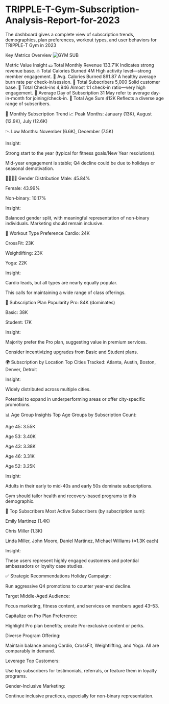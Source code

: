 # TRIPPLE-T-Gym-Subscription-Analysis-Report-for-2023
The dashboard gives a complete view of subscription trends, demographics, plan preferences, workout types, and user behaviors for TRIPPLE-T Gym in 2023

Key Metrics Overview
![GYM SUB](https://github.com/user-attachments/assets/f2521c74-c597-4615-856f-cd5fbd3bdde6)

Metric	Value	Insight
💵 Total Monthly Revenue	133.71K	Indicates strong revenue base.
🔥 Total Calories Burned	4M	High activity level—strong member engagement.
🎯 Avg. Calories Burned	891.87	A healthy average burn rate per check-in/session.
👥 Total Subscribers	5,000	Solid customer base.
🔁 Total Check-ins	4,946	Almost 1:1 check-in ratio—very high engagement.
📅 Average Day of Subscription	31	May refer to average day-in-month for joining/check-in.
🔢 Total Age Sum	412K	Reflects a diverse age range of subscribers.

📆 Monthly Subscription Trend
📈 Peak Months: January (13K), August (12.9K), July (12.6K)

📉 Low Months: November (6.6K), December (7.5K)

Insight:

Strong start to the year (typical for fitness goals/New Year resolutions).

Mid-year engagement is stable; Q4 decline could be due to holidays or seasonal demotivation.

🧍‍♂️🧍‍♀️ Gender Distribution
Male: 45.84%

Female: 43.99%

Non-binary: 10.17%

Insight:

Balanced gender split, with meaningful representation of non-binary individuals. Marketing should remain inclusive.

💪 Workout Type Preference
Cardio: 24K

CrossFit: 23K

Weightlifting: 23K

Yoga: 22K

Insight:

Cardio leads, but all types are nearly equally popular.

This calls for maintaining a wide range of class offerings.

💼 Subscription Plan Popularity
Pro: 84K (dominates)

Basic: 38K

Student: 17K

Insight:

Majority prefer the Pro plan, suggesting value in premium services.

Consider incentivizing upgrades from Basic and Student plans.

🌍 Subscription by Location
Top Cities Tracked: Atlanta, Austin, Boston, Denver, Detroit

Insight:

Widely distributed across multiple cities.

Potential to expand in underperforming areas or offer city-specific promotions.

📊 Age Group Insights
Top Age Groups by Subscription Count:

Age 45: 3.55K

Age 53: 3.40K

Age 43: 3.38K

Age 46: 3.31K

Age 52: 3.25K

Insight:

Adults in their early to mid-40s and early 50s dominate subscriptions.

Gym should tailor health and recovery-based programs to this demographic.

👤 Top Subscribers
Most Active Subscribers (by subscription sum):

Emily Martinez (1.4K)

Chris Miller (1.3K)

Linda Miller, John Moore, Daniel Martinez, Michael Williams (≈1.3K each)

Insight:

These users represent highly engaged customers and potential ambassadors or loyalty case studies.

✅ Strategic Recommendations
Holiday Campaign:

Run aggressive Q4 promotions to counter year-end decline.

Target Middle-Aged Audience:

Focus marketing, fitness content, and services on members aged 43–53.

Capitalize on Pro Plan Preference:

Highlight Pro plan benefits; create Pro-exclusive content or perks.

Diverse Program Offering:

Maintain balance among Cardio, CrossFit, Weightlifting, and Yoga. All are comparably in demand.

Leverage Top Customers:

Use top subscribers for testimonials, referrals, or feature them in loyalty programs.

Gender-Inclusive Marketing:

Continue inclusive practices, especially for non-binary representation.
